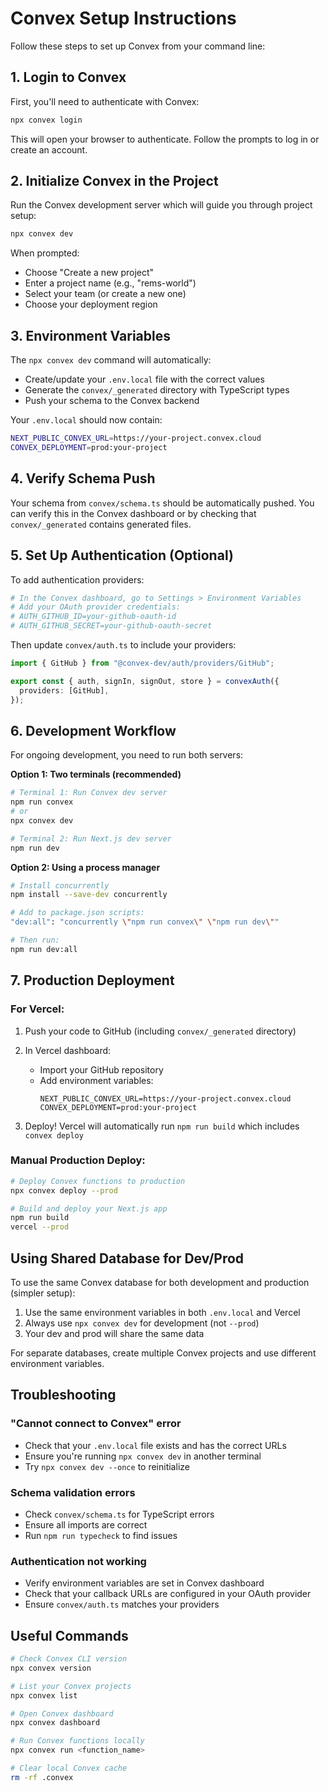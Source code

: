 # Convex Setup Instructions

Follow these steps to set up Convex from your command line:

## 1. Login to Convex

First, you'll need to authenticate with Convex:

```bash
npx convex login
```

This will open your browser to authenticate. Follow the prompts to log in or create an account.

## 2. Initialize Convex in the Project

Run the Convex development server which will guide you through project setup:

```bash
npx convex dev
```

When prompted:

- Choose "Create a new project"
- Enter a project name (e.g., "rems-world")
- Select your team (or create a new one)
- Choose your deployment region

## 3. Environment Variables

The `npx convex dev` command will automatically:

- Create/update your `.env.local` file with the correct values
- Generate the `convex/_generated` directory with TypeScript types
- Push your schema to the Convex backend

Your `.env.local` should now contain:

```bash
NEXT_PUBLIC_CONVEX_URL=https://your-project.convex.cloud
CONVEX_DEPLOYMENT=prod:your-project
```

## 4. Verify Schema Push

Your schema from `convex/schema.ts` should be automatically pushed. You can verify this in the Convex dashboard or by checking that `convex/_generated` contains generated files.

## 5. Set Up Authentication (Optional)

To add authentication providers:

```bash
# In the Convex dashboard, go to Settings > Environment Variables
# Add your OAuth provider credentials:
# AUTH_GITHUB_ID=your-github-oauth-id
# AUTH_GITHUB_SECRET=your-github-oauth-secret
```

Then update `convex/auth.ts` to include your providers:

```typescript
import { GitHub } from "@convex-dev/auth/providers/GitHub";

export const { auth, signIn, signOut, store } = convexAuth({
  providers: [GitHub],
});
```

## 6. Development Workflow

For ongoing development, you need to run both servers:

**Option 1: Two terminals (recommended)**

```bash
# Terminal 1: Run Convex dev server
npm run convex
# or
npx convex dev

# Terminal 2: Run Next.js dev server
npm run dev
```

**Option 2: Using a process manager**

```bash
# Install concurrently
npm install --save-dev concurrently

# Add to package.json scripts:
"dev:all": "concurrently \"npm run convex\" \"npm run dev\""

# Then run:
npm run dev:all
```

## 7. Production Deployment

### For Vercel:

1. Push your code to GitHub (including `convex/_generated` directory)

2. In Vercel dashboard:
   - Import your GitHub repository
   - Add environment variables:
     ```
     NEXT_PUBLIC_CONVEX_URL=https://your-project.convex.cloud
     CONVEX_DEPLOYMENT=prod:your-project
     ```

3. Deploy! Vercel will automatically run `npm run build` which includes `convex deploy`

### Manual Production Deploy:

```bash
# Deploy Convex functions to production
npx convex deploy --prod

# Build and deploy your Next.js app
npm run build
vercel --prod
```

## Using Shared Database for Dev/Prod

To use the same Convex database for both development and production (simpler setup):

1. Use the same environment variables in both `.env.local` and Vercel
2. Always use `npx convex dev` for development (not `--prod`)
3. Your dev and prod will share the same data

For separate databases, create multiple Convex projects and use different environment variables.

## Troubleshooting

### "Cannot connect to Convex" error

- Check that your `.env.local` file exists and has the correct URLs
- Ensure you're running `npx convex dev` in another terminal
- Try `npx convex dev --once` to reinitialize

### Schema validation errors

- Check `convex/schema.ts` for TypeScript errors
- Ensure all imports are correct
- Run `npm run typecheck` to find issues

### Authentication not working

- Verify environment variables are set in Convex dashboard
- Check that your callback URLs are configured in your OAuth provider
- Ensure `convex/auth.ts` matches your providers

## Useful Commands

```bash
# Check Convex CLI version
npx convex version

# List your Convex projects
npx convex list

# Open Convex dashboard
npx convex dashboard

# Run Convex functions locally
npx convex run <function_name>

# Clear local Convex cache
rm -rf .convex
```
